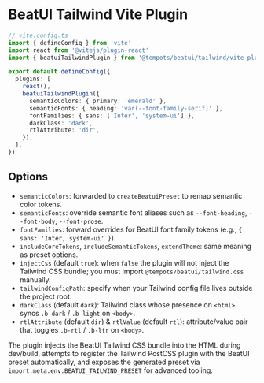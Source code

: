 # BeatUI Tailwind Vite Plugin

```ts
// vite.config.ts
import { defineConfig } from 'vite'
import react from '@vitejs/plugin-react'
import { beatuiTailwindPlugin } from '@tempots/beatui/tailwind/vite-plugin'

export default defineConfig({
  plugins: [
    react(),
    beatuiTailwindPlugin({
      semanticColors: { primary: 'emerald' },
      semanticFonts: { heading: 'var(--font-family-serif)' },
      fontFamilies: { sans: ['Inter', 'system-ui'] },
      darkClass: 'dark',
      rtlAttribute: 'dir',
    }),
  ],
})
```

## Options

- `semanticColors`: forwarded to `createBeatuiPreset` to remap semantic color tokens.
- `semanticFonts`: override semantic font aliases such as `--font-heading`, `--font-body`, `--font-prose`.
- `fontFamilies`: forward overrides for BeatUI font family tokens (e.g., `{ sans: 'Inter, system-ui' }`).
- `includeCoreTokens`, `includeSemanticTokens`, `extendTheme`: same meaning as preset options.
- `injectCss` (default `true`): when `false` the plugin will not inject the Tailwind CSS bundle; you must import `@tempots/beatui/tailwind.css` manually.
- `tailwindConfigPath`: specify when your Tailwind config file lives outside the project root.
- `darkClass` (default `dark`): Tailwind class whose presence on `<html>` syncs `.b-dark` / `.b-light` on `<body>`.
- `rtlAttribute` (default `dir`) & `rtlValue` (default `rtl`): attribute/value pair that toggles `.b-rtl` / `.b-ltr` on `<body>`.

The plugin injects the BeatUI Tailwind CSS bundle into the HTML during dev/build, attempts to register the Tailwind PostCSS plugin with the BeatUI preset automatically, and exposes the generated preset via `import.meta.env.BEATUI_TAILWIND_PRESET` for advanced tooling.
